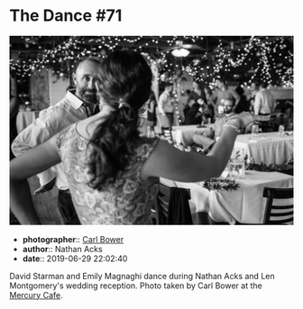 # The Dance \#71

![David Starman and Emily Magnaghi dance](assets/2019-06-29-set-4-the-dance-71.webp)

* **photographer**:: [Carl Bower](https://carlbowerphotos.com)  
* **author**:: Nathan Acks  
* **date**:: 2019-06-29 22:02:40

David Starman and Emily Magnaghi dance during Nathan Acks and Len Montgomery's wedding reception. Photo taken by Carl Bower at the [Mercury Cafe](http://mercurycafe.com).
